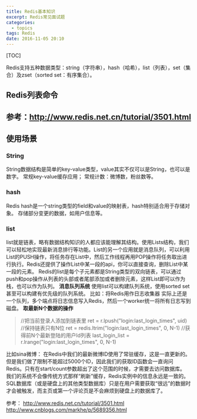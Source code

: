 ```yaml
---
title: Redis基本知识
excerpt: Redis常见面试题
categories:
  - topics
tags: Redis
date: 2016-11-05 20:10
---
```


[TOC]

Redis支持五种数据类型：string（字符串），hash（哈希），list（列表），set（集合）及zset（sorted set：有序集合）。

## Redis列表命令
参考：http://www.redis.net.cn/tutorial/3501.html
---

## 使用场景
### String
String数据结构是简单的key-value类型，value其实不仅可以是String，也可以是数字。
常规key-value缓存应用；
常规计数：微博数，粉丝数等。

### hash
Redis hash是一个string类型的field和value的映射表，hash特别适合用于存储对象。
存储部分变更的数据，如用户信息等。

### list
list就是链表，略有数据结构知识的人都应该能理解其结构。使用Lists结构，我们可以轻松地实现最新消息排行等功能。List的另一个应用就是消息队列，可以利用List的PUSH操作，将任务存在List中，然后工作线程再用POP操作将任务取出进行执行。Redis还提供了操作List中某一段的api，你可以直接查询，删除List中某一段的元素。
Redis的list是每个子元素都是String类型的双向链表，可以通过push和pop操作从列表的头部或者尾部添加或者删除元素，这样List即可以作为栈，也可以作为队列。
**消息队列系统**
使用list可以构建队列系统，使用sorted set甚至可以构建有优先级的队列系统。
比如：将Redis用作日志收集器
实际上还是一个队列，多个端点将日志信息写入Redis，然后一个worker统一将所有日志写到磁盘。
**取最新N个数据的操作**
> //把当前登录人添加到链表里
ret = r.lpush("login:last_login_times", uid)
//保持链表只有N位
ret = redis.ltrim("login:last_login_times", 0, N-1)
//获得前N个最新登陆的用户Id列表
last_login_list = r.lrange("login:last_login_times", 0, N-1)

比如sina微博：
在Redis中我们的最新微博ID使用了常驻缓存，这是一直更新的。但是我们做了限制不能超过5000个ID，因此我们的获取ID函数会一直询问Redis。只有在start/count参数超出了这个范围的时候，才需要去访问数据库。
我们的系统不会像传统方式那样“刷新”缓存，Redis实例中的信息永远是一致的。SQL数据库（或是硬盘上的其他类型数据库）只是在用户需要获取“很远”的数据时才会被触发，而主页或第一个评论页是不会麻烦到硬盘上的数据库了。







参考：
http://www.redis.net.cn/tutorial/3501.html
http://www.cnblogs.com/markhe/p/5689356.html
